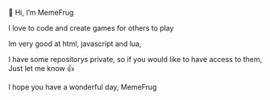 👋 Hi, I’m MemeFrug

I love to code and create games for others to play

Im very good at html, javascript and lua,

I have some repositorys private, so if you would like to have access to them,
Just let me know 👍

I hope you have a wonderful day,
MemeFrug
